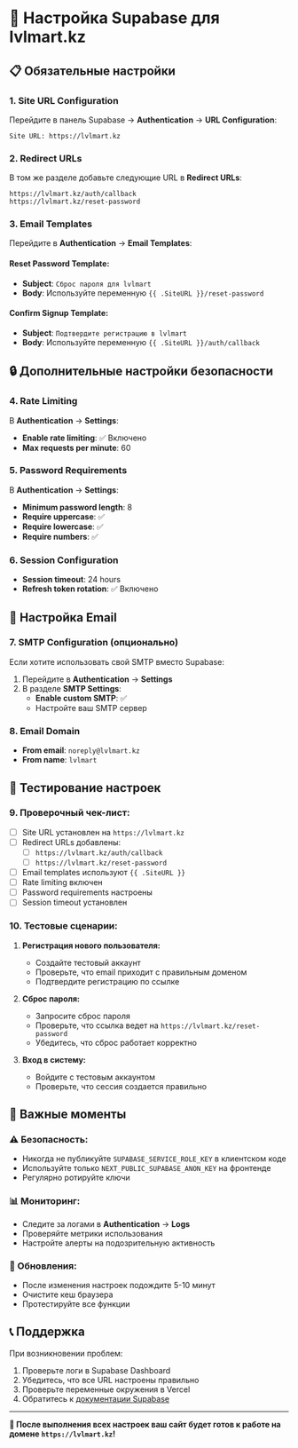 # 🔧 Настройка Supabase для lvlmart.kz

## 📋 Обязательные настройки

### **1. Site URL Configuration**
Перейдите в панель Supabase → **Authentication** → **URL Configuration**:

```
Site URL: https://lvlmart.kz
```

### **2. Redirect URLs**
В том же разделе добавьте следующие URL в **Redirect URLs**:

```
https://lvlmart.kz/auth/callback
https://lvlmart.kz/reset-password
```

### **3. Email Templates**
Перейдите в **Authentication** → **Email Templates**:

#### **Reset Password Template:**
- **Subject**: `Сброс пароля для lvlmart`
- **Body**: Используйте переменную `{{ .SiteURL }}/reset-password`

#### **Confirm Signup Template:**
- **Subject**: `Подтвердите регистрацию в lvlmart`
- **Body**: Используйте переменную `{{ .SiteURL }}/auth/callback`

## 🔒 Дополнительные настройки безопасности

### **4. Rate Limiting**
В **Authentication** → **Settings**:
- **Enable rate limiting**: ✅ Включено
- **Max requests per minute**: 60

### **5. Password Requirements**
В **Authentication** → **Settings**:
- **Minimum password length**: 8
- **Require uppercase**: ✅
- **Require lowercase**: ✅
- **Require numbers**: ✅

### **6. Session Configuration**
- **Session timeout**: 24 hours
- **Refresh token rotation**: ✅ Включено

## 📧 Настройка Email

### **7. SMTP Configuration (опционально)**
Если хотите использовать свой SMTP вместо Supabase:

1. Перейдите в **Authentication** → **Settings**
2. В разделе **SMTP Settings**:
   - **Enable custom SMTP**: ✅
   - Настройте ваш SMTP сервер

### **8. Email Domain**
- **From email**: `noreply@lvlmart.kz`
- **From name**: `lvlmart`

## 🧪 Тестирование настроек

### **9. Проверочный чек-лист:**

- [ ] Site URL установлен на `https://lvlmart.kz`
- [ ] Redirect URLs добавлены:
  - [ ] `https://lvlmart.kz/auth/callback`
  - [ ] `https://lvlmart.kz/reset-password`
- [ ] Email templates используют `{{ .SiteURL }}`
- [ ] Rate limiting включен
- [ ] Password requirements настроены
- [ ] Session timeout установлен

### **10. Тестовые сценарии:**

1. **Регистрация нового пользователя:**
   - Создайте тестовый аккаунт
   - Проверьте, что email приходит с правильным доменом
   - Подтвердите регистрацию по ссылке

2. **Сброс пароля:**
   - Запросите сброс пароля
   - Проверьте, что ссылка ведет на `https://lvlmart.kz/reset-password`
   - Убедитесь, что сброс работает корректно

3. **Вход в систему:**
   - Войдите с тестовым аккаунтом
   - Проверьте, что сессия создается правильно

## 🚨 Важные моменты

### **⚠️ Безопасность:**
- Никогда не публикуйте `SUPABASE_SERVICE_ROLE_KEY` в клиентском коде
- Используйте только `NEXT_PUBLIC_SUPABASE_ANON_KEY` на фронтенде
- Регулярно ротируйте ключи

### **📊 Мониторинг:**
- Следите за логами в **Authentication** → **Logs**
- Проверяйте метрики использования
- Настройте алерты на подозрительную активность

### **🔄 Обновления:**
- После изменения настроек подождите 5-10 минут
- Очистите кеш браузера
- Протестируйте все функции

## 📞 Поддержка

При возникновении проблем:
1. Проверьте логи в Supabase Dashboard
2. Убедитесь, что все URL настроены правильно
3. Проверьте переменные окружения в Vercel
4. Обратитесь к [документации Supabase](https://supabase.com/docs)

---

**🎯 После выполнения всех настроек ваш сайт будет готов к работе на домене `https://lvlmart.kz`!**

